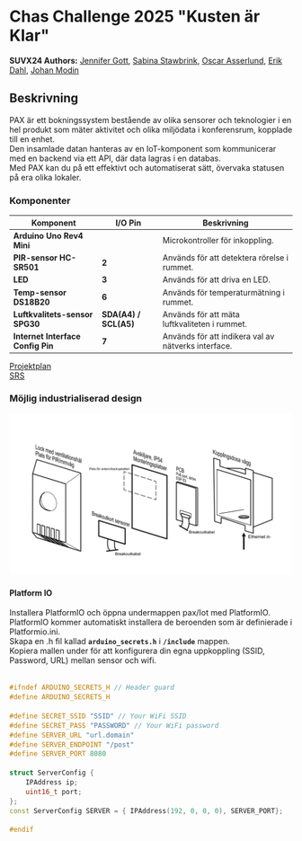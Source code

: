 # Chas Challenge 2025 "Kusten är Klar"

**SUVX24 Authors:** [Jennifer Gott](https://github.com/simbachu), [Sabina Stawbrink](https://github.com/binasime), [Oscar Asserlund](https://github.com/NewNamesAreHard), [Erik Dahl](https://github.com/erikdsp), [Johan Modin](https://github.com/bubba-94)  

## Beskrivning

PAX är ett bokningssystem bestående av olika sensorer och teknologier i en hel produkt som mäter aktivitet och olika miljödata i konferensrum, kopplade till en enhet.  
Den insamlade datan hanteras av en IoT-komponent som kommunicerar med en backend via ett API, där data lagras i en databas.  
Med PAX kan du på ett effektivt och automatiserat sätt, övervaka statusen på era olika lokaler.  

### Komponenter

| **Komponent**                     | **I/O Pin**           | **Beskrivning**                                     |
| --------------------------------- | --------------------- | --------------------------------------------------- |
| **Arduino Uno Rev4 Mini**         |                       | Microkontroller för inkoppling.                     |
| **PIR-sensor HC-SR501**           | **2**                 | Används för att detektera rörelse i rummet.         |
| **LED**                           | **3**                 | Används för att driva en LED.                       |
| **Temp-sensor DS18B20**           | **6**                 | Används för temperaturmätning i rummet.             |
| **Luftkvalitets-sensor SPG30**    | **SDA(A4) / SCL(A5)** | Används för att mäta luftkvaliteten i rummet.       |
| **Internet Interface Config Pin** | **7**                 | Används för att indikera val av nätverks interface. |

[Projektplan](https://github.com/Kusten-ar-klar-Chas-Challenge-2025/pax/blob/main/PROJEKTPLAN.md)  
[SRS](https://github.com/Kusten-ar-klar-Chas-Challenge-2025/pax/blob/docs/documentation_updates/Iot/docs/SRS.md)  

### Möjlig industrialiserad design
![alt text](pax-dosa.png)

#### Platform IO

Installera PlatformIO och öppna undermappen pax/Iot med PlatformIO.  
PlatformIO kommer automatiskt installera de beroenden som är definierade i Platformio.ini.  
Skapa en .h fil kallad **`arduino_secrets.h`** i **`/include`** mappen.  
Kopiera mallen under för att konfigurera din egna uppkoppling (SSID, Password, URL) mellan sensor och wifi.  

``` cpp

#ifndef ARDUINO_SECRETS_H // Header guard 
#define ARDUINO_SECRETS_H 

#define SECRET_SSID "SSID" // Your WiFi SSID
#define SECRET_PASS "PASSWORD" // Your WiFi password 
#define SERVER_URL "url.domain"
#define SERVER_ENDPOINT "/post"
#define SERVER_PORT 8080 

struct ServerConfig {
    IPAddress ip;
    uint16_t port;
};
const ServerConfig SERVER = { IPAddress(192, 0, 0, 0), SERVER_PORT};

#endif
```
